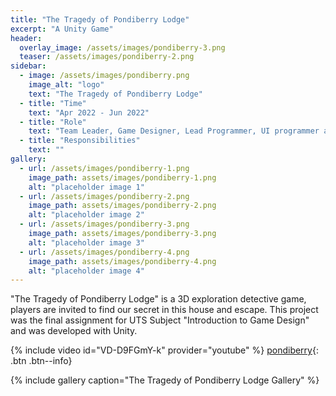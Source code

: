 ```yaml
---
title: "The Tragedy of Pondiberry Lodge"
excerpt: "A Unity Game"
header:
  overlay_image: /assets/images/pondiberry-3.png
  teaser: /assets/images/pondiberry-2.png
sidebar:
  - image: /assets/images/pondiberry.png
    image_alt: "logo"
    text: "The Tragedy of Pondiberry Lodge"
  - title: "Time"
    text: "Apr 2022 - Jun 2022"
  - title: "Role"
    text: "Team Leader, Game Designer, Lead Programmer, UI programmer and PMP person"
  - title: "Responsibilities"
    text: ""
gallery:
  - url: /assets/images/pondiberry-1.png
    image_path: assets/images/pondiberry-1.png
    alt: "placeholder image 1"
  - url: /assets/images/pondiberry-2.png
    image_path: assets/images/pondiberry-2.png
    alt: "placeholder image 2"
  - url: /assets/images/pondiberry-3.png
    image_path: assets/images/pondiberry-3.png
    alt: "placeholder image 3"
  - url: /assets/images/pondiberry-4.png
    image_path: assets/images/pondiberry-4.png
    alt: "placeholder image 4"
---
```


"The Tragedy of Pondiberry Lodge" is a 3D exploration detective game, players are invited to find our secret in this house and escape. This project was the final assignment for UTS Subject "Introduction to Game Design" and was developed with Unity.

{% include video id="VD-D9FGmY-k" provider="youtube" %}
[pondiberry](https://nuochen.itch.io/the-tragedy-of-pondiberry-lodge){: .btn .btn--info}

{% include gallery caption="The Tragedy of Pondiberry Lodge Gallery" %}
